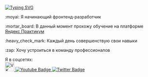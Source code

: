 <a href="https://git.io/typing-svg"><img src="https://readme-typing-svg.herokuapp.com?font=Comfortaa&duration=3000&pause=500&vCenter=true&width=435&lines=%D0%9F%D1%80%D0%B8%D0%B2%D0%B5%D1%82+%D0%B2%D1%81%D0%B5%D0%BC%2C+%D0%BC%D0%B5%D0%BD%D1%8F+%D0%B7%D0%BE%D0%B2%D1%83%D1%82+%D0%98%D0%B3%D0%BE%D1%80%D1%8C!" alt="Typing SVG" /></a>
<p>:moyai:  Я начинающий фронтенд-разработчик</p>  
<p>:mortar_board: В данный момент прохожу обучение на платформе <a href="https://practicum.yandex.ru/">Яндекс Практикум</a></p>  
<p>:heavy_check_mark: Каждый день совершенствую свои навыки </p>
<p>:zap: Хочу устроиться в команду профессионалов </p>  
Я в соцсетях:
<div id="badges">
  <a href="your-linkedin-URL">
    <img width = 30 height = 30 src="https://uc40b88eec83270caa2095f1c0b9.previews.dropboxusercontent.com/p/thumb/ABzw-bvE5HlKNOcq_3xWfzHrNZx5libjVaH5hgR10oO4GbMN38gXelZxvFPcxzodEDRagLwUrUeaBOQtA84Bh5zIIqy5bL-H-8LF4gD752_J0vRid3GhrCLgakUNL7G6a376OEf1upzHG-xZLw2lZey3mVE_yUISdYs4q1wyjQKuWf6ZrGol1aLfmzUJ2u_le_Pr-NM5hL6w03Kib9d0W9lvqJBwz2e_iu2bV-WPrwszXYs2cuZi3LKoAPFCbOqJbcyJYNzL_uIJX7pROFJ9xCc0A_tKqud7ZXQIreUAHOO0xJ7zu2sYMudrtSFqQeti4qYCWAVPLdIWEWHqugMZmctF8QKFqgFKaFxKjcLVtLaBFrCiPP6ExOHyFj_BVj1EBaw/p.jpeg" alt="VK"/>
  </a>
  <a href="your-youtube-URL">
    <img src="https://img.shields.io/badge/YouTube-red?style=for-the-badge&logo=youtube&logoColor=white" alt="Youtube Badge"/>
  </a>
  <a href="your-twitter-URL">
    <img src="https://img.shields.io/badge/Twitter-blue?style=for-the-badge&logo=twitter&logoColor=white" alt="Twitter Badge"/>
  </a>
</div>


